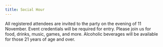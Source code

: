 ```yaml
---
title: Social Hour
---
```


All registered attendees are invited to the party on the evening of 11 November. Event credentials will be required for entry. Please join us for food, drinks, music, games, and more. Alcoholic beverages will be available for those 21 years of age and over.
